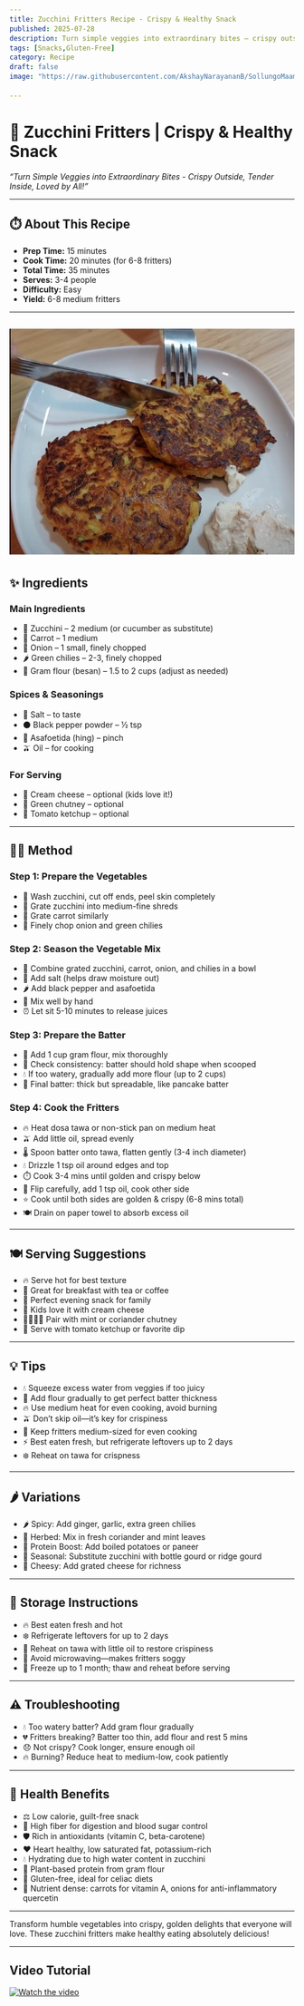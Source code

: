 ```yaml
---
title: Zucchini Fritters Recipe - Crispy & Healthy Snack  
published: 2025-07-28  
description: Turn simple veggies into extraordinary bites — crispy outside, tender inside, and loved by all! Perfect for breakfast or an evening snack, these fritters combine zucchini, carrots, and aromatic spices for a delicious and healthy treat.  
tags: [Snacks,Gluten-Free]  
category: Recipe  
draft: false  
image: "https://raw.githubusercontent.com/AkshayNarayananB/SollungoMaami/master/images/zucchini.png" 
  
---
```


# 🥒 Zucchini Fritters | Crispy & Healthy Snack

*“Turn Simple Veggies into Extraordinary Bites - Crispy Outside, Tender Inside, Loved by All!”*

---

## ⏱️ About This Recipe

- **Prep Time:** 15 minutes  
- **Cook Time:** 20 minutes (for 6-8 fritters)  
- **Total Time:** 35 minutes  
- **Serves:** 3-4 people  
- **Difficulty:** Easy  
- **Yield:** 6-8 medium fritters  

---
![zucchini](https://raw.githubusercontent.com/AkshayNarayananB/SollungoMaami/master/images/zucchini.png)
---
## ✨ Ingredients

### Main Ingredients  
- 🥒 Zucchini – 2 medium (or cucumber as substitute)  
- 🥕 Carrot – 1 medium  
- 🧅 Onion – 1 small, finely chopped  
- 🌶️ Green chilies – 2-3, finely chopped  
- 🌾 Gram flour (besan) – 1.5 to 2 cups (adjust as needed)  

### Spices & Seasonings  
- 🧂 Salt – to taste  
- ⚫ Black pepper powder – ½ tsp  
- 🌟 Asafoetida (hing) – pinch  
- 🫒 Oil – for cooking  

### For Serving  
- 🧀 Cream cheese – optional (kids love it!)  
- 🌿 Green chutney – optional  
- 🍅 Tomato ketchup – optional  

---

## 👩‍🍳 Method

### Step 1: Prepare the Vegetables  
- 🚿 Wash zucchini, cut off ends, peel skin completely  
- 🥒 Grate zucchini into medium-fine shreds  
- 🥕 Grate carrot similarly  
- 🧅 Finely chop onion and green chilies  

### Step 2: Season the Vegetable Mix  
- 🥄 Combine grated zucchini, carrot, onion, and chilies in a bowl  
- 🧂 Add salt (helps draw moisture out)  
- 🌶️ Add black pepper and asafoetida  
- 🤲 Mix well by hand  
- ⏰ Let sit 5-10 minutes to release juices  

### Step 3: Prepare the Batter  
- 🌾 Add 1 cup gram flour, mix thoroughly  
- 👀 Check consistency: batter should hold shape when scooped  
- 💧 If too watery, gradually add more flour (up to 2 cups)  
- 🥞 Final batter: thick but spreadable, like pancake batter  

### Step 4: Cook the Fritters  
- 🔥 Heat dosa tawa or non-stick pan on medium heat  
- 🫒 Add little oil, spread evenly  
- 🌡️ Spoon batter onto tawa, flatten gently (3-4 inch diameter)  
- 💧 Drizzle 1 tsp oil around edges and top  
- ⏱️ Cook 3-4 mins until golden and crispy below  
- 🔄 Flip carefully, add 1 tsp oil, cook other side  
- ⭐ Cook until both sides are golden & crispy (6-8 mins total)  
- 🍽️ Drain on paper towel to absorb excess oil  

---

## 🍽️ Serving Suggestions

- 🔥 Serve hot for best texture  
- 🌅 Great for breakfast with tea or coffee  
- 🌆 Perfect evening snack for family  
- 👶 Kids love it with cream cheese  
- 👨‍👩‍👧‍👦 Pair with mint or coriander chutney  
- 🍅 Serve with tomato ketchup or favorite dip  

---

## 💡 Tips

- 💧 Squeeze excess water from veggies if too juicy  
- 🌾 Add flour gradually to get perfect batter thickness  
- 🔥 Use medium heat for even cooking, avoid burning  
- 🫒 Don’t skip oil—it’s key for crispiness  
- 📏 Keep fritters medium-sized for even cooking  
- ⚡ Best eaten fresh, but refrigerate leftovers up to 2 days  
- ❄️ Reheat on tawa for crispness  

---

## 🌶️ Variations

- 🌶️ Spicy: Add ginger, garlic, extra green chilies  
- 🌿 Herbed: Mix in fresh coriander and mint leaves  
- 💪 Protein Boost: Add boiled potatoes or paneer  
- 🍂 Seasonal: Substitute zucchini with bottle gourd or ridge gourd  
- 🧀 Cheesy: Add grated cheese for richness  

---

## 🧊 Storage Instructions

- 🔥 Best eaten fresh and hot  
- ❄️ Refrigerate leftovers for up to 2 days  
- 🍳 Reheat on tawa with little oil to restore crispiness  
- 🚫 Avoid microwaving—makes fritters soggy  
- 🧊 Freeze up to 1 month; thaw and reheat before serving  

---

## ⚠️ Troubleshooting

- 💧 Too watery batter? Add gram flour gradually  
- 💔 Fritters breaking? Batter too thin, add flour and rest 5 mins  
- 😞 Not crispy? Cook longer, ensure enough oil  
- 🔥 Burning? Reduce heat to medium-low, cook patiently  

---

## 🌿 Health Benefits

- ⚖️ Low calorie, guilt-free snack  
- 🌾 High fiber for digestion and blood sugar control  
- 🛡️ Rich in antioxidants (vitamin C, beta-carotene)  
- ❤️ Heart healthy, low saturated fat, potassium-rich  
- 💧 Hydrating due to high water content in zucchini  
- 💪 Plant-based protein from gram flour  
- 🌾 Gluten-free, ideal for celiac diets  
- 🌟 Nutrient dense: carrots for vitamin A, onions for anti-inflammatory quercetin  

---

Transform humble vegetables into crispy, golden delights that everyone will love. These zucchini fritters make healthy eating absolutely delicious!

---
## Video Tutorial

[![Watch the video](https://img.youtube.com/vi/VIDEO_ID/0.jpg)](https://youtu.be/SI0xX7WoaPc?si=iCB2hmEpWJjJQ06Z)
